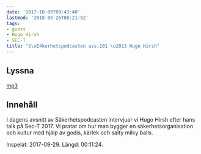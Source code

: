 ```yaml
---
date: '2017-10-09T09:43:40'
lastmod: '2018-09-26T08:21:52'
tags:
- guest
- Hugo Hirsh
- SEC-T
title: "S\xE4kerhetspodcasten avs.101 \u2013 Hugo Hirsh"
---
```

## Lyssna

[mp3](http://traffic.libsyn.com/sakerhetspodcasten/SEC-T_2017_Hugo_Hirsh.mp3)

## Innehåll

I dagens avsnitt av Säkerhetspodcasten intervjuar vi Hugo Hirsh efter hans talk på
Sec-T 2017. Vi pratar om hur man bygger en säkerhetsorganisation och kultur med hjälp
av godis, kärlek och salty milky balls.

Inspelat: 2017-09-29. Längd: 00:11:24.
